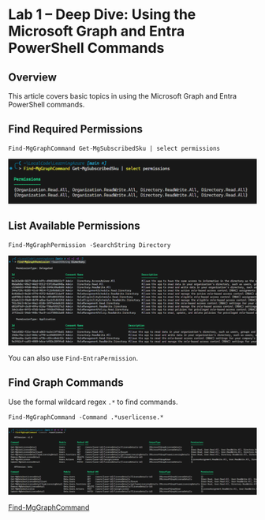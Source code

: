 # Lab 1 – Deep Dive: Using the Microsoft Graph and Entra PowerShell Commands

## Overview

This article covers basic topics in using the Microsoft Graph and Entra PowerShell commands.

## Find Required Permissions

```pwsh
Find-MgGraphCommand Get-MgSubscribedSku | select permissions
```

<img src='images/2025-10-16-04-31-32.png' width=700>

## List Available Permissions

```pwsh
Find-MgGraphPermission -SearchString Directory
```

<img src='images/2025-10-16-04-34-29.png' width=900>

You can also use `Find-EntraPermission`.

## Find Graph Commands

Use the formal wildcard regex `.*` to find commands.

```pwsh
Find-MgGraphCommand -Command .*userlicense.*
```

<img src='images/2025-10-16-04-38-36.png' width=1100>

[Find-MgGraphCommand](https://learn.microsoft.com/en-us/powershell/microsoftgraph/find-mg-graph-command?view=graph-powershell-1.0)
